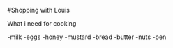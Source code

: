 #Shopping with Louis

What i need for cooking 

-milk 
-eggs 
-honey 
-mustard 
-bread 
-butter
-nuts
-pen
